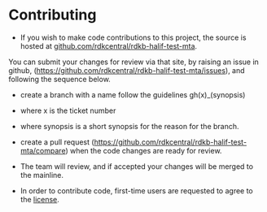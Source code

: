 # Contributing

- If you wish to make code contributions to this project, the source is hosted at [github.com/rdkcentral/rdkb-halif-test-mta](https://github.com/rdkcentral/rdkb-halif-test-mta).

You can submit your changes for review via that site, by raising an issue in github, (https://github.com/rdkcentral/rdkb-halif-test-mta/issues), and following the sequence below.

- create a branch with a name follow the guidelines gh(x)_(synopsis)
- where x is the ticket number
- where synopsis is a short synopsis for the reason for the branch.
- create a pull request (https://github.com/rdkcentral/rdkb-halif-test-mta/compare) when the code changes are ready for review.
- The team will review, and if accepted your changes will be merged to the mainline.

- In order to contribute code, first-time users are requested to agree to the [license](https://wiki.rdkcentral.com/signup.action).
